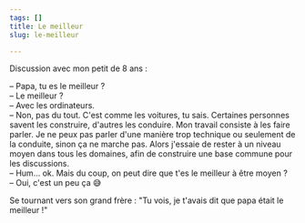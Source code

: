 ```yaml
---
tags: []
title: Le meilleur
slug: le-meilleur

---
```

Discussion avec mon petit de 8 ans :

– Papa, tu es le meilleur ?   
– Le meilleur ?   
– Avec les ordinateurs.   
– Non, pas du tout. C'est comme les voitures, tu sais. Certaines personnes savent les construire, d'autres les conduire. Mon travail consiste à les faire parler. Je ne peux pas parler d'une manière trop technique ou seulement de la conduite, sinon ça ne marche pas. Alors j'essaie de rester à un niveau moyen dans tous les domaines, afin de construire une base commune pour les discussions.  
– Hum... ok. Mais du coup, on peut dire que t'es le meilleur à être moyen ?  
– Oui, c'est un peu ça 😅

Se tournant vers son grand frère : "Tu vois, je t'avais dit que papa était le meilleur !"